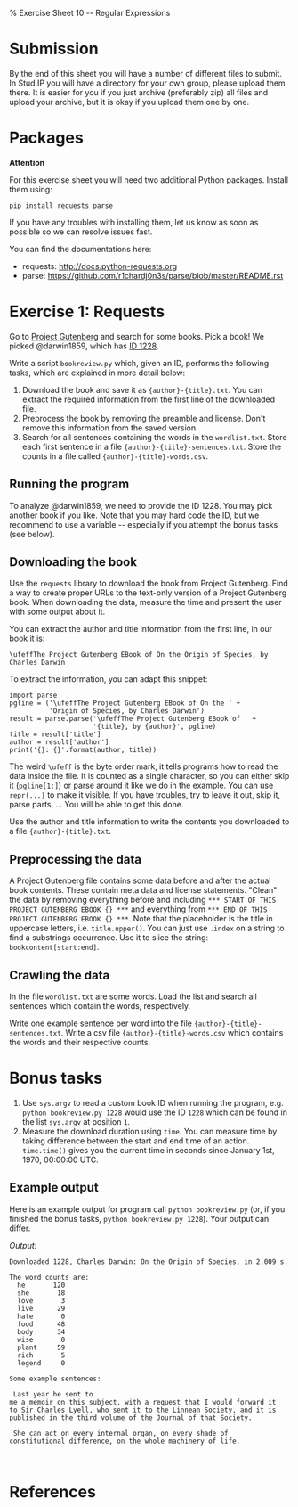 % Exercise Sheet 10 -- Regular Expressions


# Submission

By the end of this sheet you will have a number of different files to submit.
In Stud.IP you will have a directory for your own group, please upload them
there. It is easier for you if you just archive (preferably zip) all files and
upload your archive, but it is okay if you upload them one by one.


# Packages

**Attention**

For this exercise sheet you will need two additional Python packages. Install
them using:

```{ .bash }
pip install requests parse
```

If you have any troubles with installing them, let us know as soon as possible
so we can resolve issues fast.

You can find the documentations here:

- requests: http://docs.python-requests.org
- parse: https://github.com/r1chardj0n3s/parse/blob/master/README.rst


# Exercise 1: Requests

Go to [Project Gutenberg](https://www.gutenberg.org/) and search for some
books. Pick a book! We picked @darwin1859, which has [ID 1228](https://www.gutenberg.org/ebooks/1228).

Write a script `bookreview.py` which, given an ID, performs
the following tasks, which are explained in more detail below:

1. Download the book and save it as `{author}-{title}.txt`. You can
   extract the required information from the first line of the downloaded file.
1. Preprocess the book by removing the preamble and license. Don't remove this
   information from the saved version.
1. Search for all sentences containing the words in the `wordlist.txt`. Store
   each first sentence in a file `{author}-{title}-sentences.txt`. Store
   the counts in a file called `{author}-{title}-words.csv`.


## Running the program

To analyze @darwin1859, we need to provide the ID 1228. You may pick another book
if you like. Note that you may hard code the ID, but we recommend to use
a variable -- especially if you attempt the bonus tasks (see below).


## Downloading the book

Use the `requests` library to download the book from Project Gutenberg. Find
a way to create proper URLs to the text-only version of a Project Gutenberg
book. When downloading the data, measure the time and present the user with
some output about it.

You can extract the author and title information from the first line, in our
book it is:

`\ufeffThe Project Gutenberg EBook of On the Origin of Species, by Charles Darwin`

To extract the information, you can adapt this snippet:

```{ .python .exec }
import parse
pgline = ('\ufeffThe Project Gutenberg EBook of On the ' +
          'Origin of Species, by Charles Darwin')
result = parse.parse('\ufeffThe Project Gutenberg EBook of ' +
                     '{title}, by {author}', pgline)
title = result['title']
author = result['author']
print('{}: {}'.format(author, title))
```

The weird `\ufeff` is the byte order mark, it tells programs how to read the
data inside the file. It is counted as a single character, so you can either
skip it (`pgline[1:]`) or parse around it like we do in the example. You can
use `repr(...)` to make it visible. If you have troubles, try to leave it out,
skip it, parse parts, ... You will be able to get this done.

Use the author and title information to write the contents you downloaded to
a file `{author}-{title}.txt`.


## Preprocessing the data

A Project Gutenberg file contains some data before and after the actual book
contents. These contain meta data and license statements. "Clean" the data by
removing everything before and including `*** START OF THIS PROJECT GUTENBERG
EBOOK {} ***` and everything from `*** END OF THIS PROJECT GUTENBERG EBOOK {}
***`. Note that the placeholder is the title in uppercase letters, i.e.
`title.upper()`. You can just use `.index` on a string to find a substrings
occurrence. Use it to slice the string: `bookcontent[start:end]`.


## Crawling the data

In the file `wordlist.txt` are some words. Load the list and search all
sentences which contain the words, respectively.

Write one example sentence per word into the file
`{author}-{title}-sentences.txt`. Write a csv file
`{author}-{title}-words.csv` which contains the words and their
respective counts.


# Bonus tasks

1. Use `sys.argv` to read a custom book ID when running the program, e.g.
   `python bookreview.py 1228` would use the ID `1228` which can be found in
   the list `sys.argv` at position `1`.
1. Measure the download duration using `time`. You can measure time by taking
   difference between the start and end time of an action. `time.time()` gives
   you the current time in seconds since January 1st, 1970, 00:00:00 UTC.


## Example output

Here is an example output for program call `python bookreview.py` (or, if you finished the bonus tasks, `python bookreview.py 1228`).
Your output can differ.

*Output:*

```
Downloaded 1228, Charles Darwin: On the Origin of Species, in 2.009 s.

The word counts are:
  he       120
  she       18
  love       3
  live      29
  hate       0
  food      48
  body      34
  wise       0
  plant     59
  rich       5
  legend     0

Some example sentences:

 Last year he sent to
me a memoir on this subject, with a request that I would forward it
to Sir Charles Lyell, who sent it to the Linnean Society, and it is
published in the third volume of the Journal of that Society.

 She can act on every internal organ, on every shade of
constitutional difference, on the whole machinery of life.
```


```{ .csv file='books/Charles Darwin-On the Origin of Species-words.csv' }
```


```{ file='books/Charles Darwin-On the Origin of Species-sentences.txt' }
```


# References
